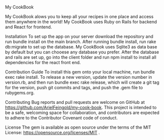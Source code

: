 My CookBook

My CookBook alows you to keep all your recipes in one place and access them anywhere in the world!
My CookBook uses Ruby on Rails for backend and React for frontend.

Installation
To set up the app on your server download the repository and run bundle install on the main branch. After running bundle install, run rake db:migrate to set up the database. My CookBook uses Sqlite3 as data base by default but you can chooese any database you prefer. After the database and rails are set up, go into the client folder and run npm install to install all dependencies for the react front end.  

Contribution Guide
To install this gem onto your local machine, run bundle exec rake install. To release a new version, update the version number in version.rb, and then run bundle exec rake release, which will create a git tag for the version, push git commits and tags, and push the .gem file to rubygems.org.

Contributing Bug reports and pull requests are welcome on GitHub at https://github.com/ArielFeingold/my-cook-book. This project is intended to be a safe, welcoming space for collaboration, and contributors are expected to adhere to the Contributor Covenant code of conduct.

License The gem is available as open source under the terms of the MIT License: https://opensource.org/licenses/MIT .
